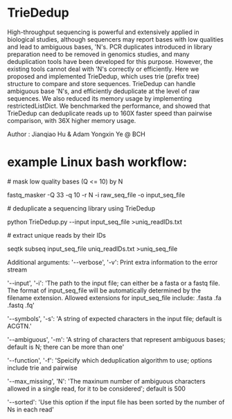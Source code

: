 # TrieDedup


High-throughput sequencing is powerful and extensively applied in biological studies, although sequencers may report bases with low qualities and lead to ambiguous bases, 'N's. PCR duplicates introduced in library preparation need to be removed in genomics studies, and many deduplication tools have been developed for this purpose. However, the existing tools cannot deal with 'N's correctly or efficiently. Here we proposed and implemented TrieDedup, which uses trie (prefix tree) structure to compare and store sequences. TrieDedup can handle ambiguous base 'N's, and efficiently deduplicate at the level of raw sequences. We also reduced its memory usage by implementing restrictedListDict. We benchmarked the performance, and showed that TrieDedup can deduplicate reads up to 160X faster speed than pairwise comparison, with 36X higher memory usage.


Author : Jianqiao Hu & Adam Yongxin Ye @ BCH


# example Linux bash workflow:

\# mask low quality bases (Q <= 10) by N 

fastq_masker -Q 33 -q 10 -r N -i raw_seq_file -o input_seq_file


\# deduplicate a sequencing library using TrieDedup

python TrieDedup.py --input input_seq_file >uniq_readIDs.txt


\# extract unique reads by their IDs 

seqtk subseq input_seq_file uniq_readIDs.txt >uniq_seq_file



Additional arguments:
'--verbose', '-v': Print extra information to the error stream

'--input', '-i': 'The path to the input file; can either be a fasta or a fastq file. The format of input_seq_file will be automatically determined by the filename extension. Allowed extensions for input_seq_file include: .fasta .fa .fastq .fq'

'--symbols', '-s': 'A string of expected characters in the input file; default is ACGTN.'

'--ambiguous', '-m': 'A string of characters that represent ambiguous bases; default is N; there can be more than one'

'--function', '-f': 'Speicify which deduplication algorithm to use; options include trie and pairwise

'--max_missing', 'N': 'The maxinum number of ambiguous characters allowed in a single read, for it to be considered';  default is 500

'--sorted': 'Use this option if the input file has been sorted by the number of Ns in each read'

